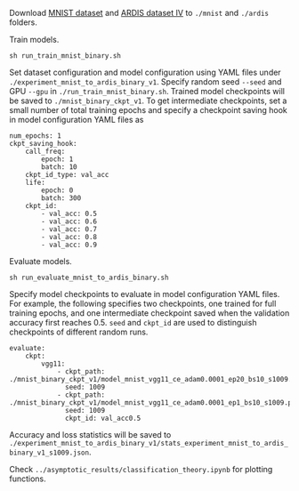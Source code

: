 Download [MNIST dataset](http://yann.lecun.com/exdb/mnist/) and [ARDIS dataset IV](https://ardisdataset.github.io/ARDIS/) to `./mnist` and `./ardis` folders.

Train models.
```
sh run_train_mnist_binary.sh
```
Set dataset configuration and model configuration using YAML files under `./experiment_mnist_to_ardis_binary_v1`. Specify random seed `--seed` and GPU `--gpu` in `./run_train_mnist_binary.sh`. Trained model checkpoints will be saved to `./mnist_binary_ckpt_v1`.
To get intermediate checkpoints, set a small number of total training epochs and specify a checkpoint saving hook in model configuration YAML files as
```
num_epochs: 1
ckpt_saving_hook:
    call_freq:
        epoch: 1
        batch: 10
    ckpt_id_type: val_acc
    life:
        epoch: 0
        batch: 300
    ckpt_id:
        - val_acc: 0.5
        - val_acc: 0.6
        - val_acc: 0.7
        - val_acc: 0.8
        - val_acc: 0.9
```

Evaluate models.
```
sh run_evaluate_mnist_to_ardis_binary.sh
```
Specify model checkpoints to evaluate in model configuration YAML files. For example, the following specifies two checkpoints, one trained for full training epochs, and one intermediate checkpoint saved when the validation accuracy first reaches 0.5. `seed` and `ckpt_id` are used to distinguish checkpoints of different random runs.
```
evaluate:
    ckpt:
        vgg11:
            - ckpt_path: ./mnist_binary_ckpt_v1/model_mnist_vgg11_ce_adam0.0001_ep20_bs10_s1009.pt
              seed: 1009
            - ckpt_path: ./mnist_binary_ckpt_v1/model_mnist_vgg11_ce_adam0.0001_ep1_bs10_s1009.pt.val_acc0.5
              seed: 1009
              ckpt_id: val_acc0.5
```
Accuracy and loss statistics will be saved to `./experiment_mnist_to_ardis_binary_v1/stats_experiment_mnist_to_ardis_binary_v1_s1009.json`.

Check `../asymptotic_results/classification_theory.ipynb` for plotting functions.
